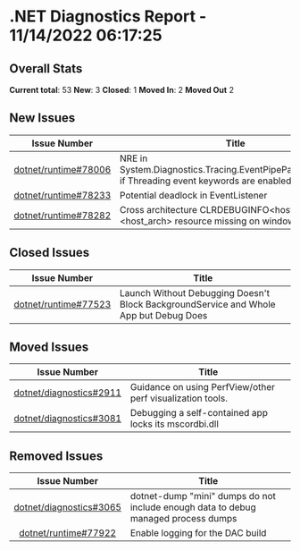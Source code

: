 # .NET Diagnostics Report - 11/14/2022 06:17:25

## Overall Stats

**Current total**: 53
**New**: 3
**Closed**: 1
**Moved In**: 2
**Moved Out** 2

## New Issues

| **Issue Number** | **Title** |
| :--------------: | --------- |
| [dotnet/runtime#78006](https://github.com/dotnet/runtime/issues/78006) | NRE in System.Diagnostics.Tracing.EventPipePayloadDecoder if Threading event keywords are enabled. |
| [dotnet/runtime#78233](https://github.com/dotnet/runtime/issues/78233) | Potential deadlock in EventListener |
| [dotnet/runtime#78282](https://github.com/dotnet/runtime/issues/78282) | Cross architecture CLRDEBUGINFO<host_os><host_arch> resource missing on windows coreclr |

## Closed Issues

| **Issue Number** | **Title** |
| :--------------: | --------- |
| [dotnet/runtime#77523](https://github.com/dotnet/runtime/issues/77523) | Launch Without Debugging Doesn't Block BackgroundService and Whole App but Debug Does |

## Moved Issues

| **Issue Number** | **Title** |
| :--------------: | --------- |
| [dotnet/diagnostics#2911](https://github.com/dotnet/diagnostics/issues/2911) | Guidance on using PerfView/other perf visualization tools. |
| [dotnet/diagnostics#3081](https://github.com/dotnet/diagnostics/issues/3081) | Debugging a self-contained app locks its mscordbi.dll |

## Removed Issues

| **Issue Number** | **Title** |
| :--------------: | --------- |
| [dotnet/diagnostics#3065](https://github.com/dotnet/diagnostics/issues/3065) | dotnet-dump "mini" dumps do not include enough data to debug managed process dumps |
| [dotnet/runtime#77922](https://github.com/dotnet/runtime/issues/77922) | Enable logging for the DAC build |

